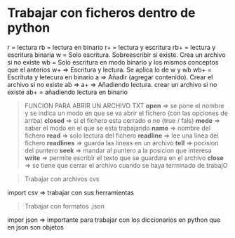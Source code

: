 # Trabajar con ficheros dentro de python

r = lectura
rb = lectura en binario
r+ = lectura y escritura
rb+ = lectura y escritura binaria
w = Solo escritura. Sobreescribir si existe. Crea un archivo si no existe
wb = Solo escritura en modo binario y los mismos conceptos que el anterios
w+ => Escritura y lectura. Se aplica lo de w y wb
wb+ = Escrituta y letecura en binario
a => Añadir (agregar contenido). Crear el archivo si no existe
ab => 
a+ => Añadiendo lectura. crear un archivo si no existe
ab+ = añadiendo lectura en binario

> FUNCION PARA ABRIR UN ARCHIVO TXT
**open** => se pone el nombre y se indica un modo en que se va abrir el fichero (con las opciones de arrba)
**closed** => si el fichero esta cerrado o no (true / fals)
**mode** => saber el modo en el que se esta trabajando
**name** => nombre del fichero
**read** => solo lectura del fichero 
**readline** => lee una linea del fichero
**readlines** => guarda las lineas en un archivo
**tell** => pocision del puntero 
**seek** => mandar al puntero a la posicion que interesa
**write** => permite escribir el texto que se guardara en el archivo
**close** => se tiene que cerrar el archivo cuando se haya terminado de trabajO

> Trabajar con archivos cvs

import csv => trabajar con sus herramientas 

> Trabajar con formatos .json

impor json => importante para trabajar con los diccionarios en python que en json son objetos